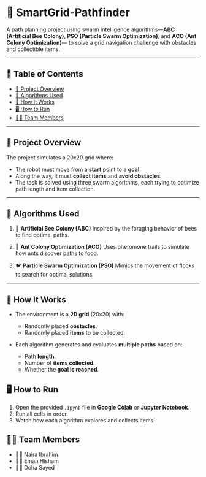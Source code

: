 # 🐝 SmartGrid-Pathfinder

A path planning project using swarm intelligence algorithms—**ABC (Artificial Bee Colony)**, **PSO (Particle Swarm Optimization)**, 
and **ACO (Ant Colony Optimization)**—
to solve a grid navigation challenge with obstacles and collectible items.

---

## 📌 Table of Contents

* [📖 Project Overview](#-project-overview)
* [🧠 Algorithms Used](#-algorithms-used)
* [🧪 How It Works](#-how-it-works)
* [🖥️ How to Run](#-how-to-run)
* [👨‍💻 Team Members](#-team-members)

---

## 📖 Project Overview

The project simulates a 20x20 grid where:

* The robot must move from a **start** point to a **goal**.
* Along the way, it must **collect items** and **avoid obstacles**.
* The task is solved using three swarm algorithms, each trying to optimize path length and item collection.

---

## 🧠 Algorithms Used

1. 🐝 **Artificial Bee Colony (ABC)**
   Inspired by the foraging behavior of bees to find optimal paths.

2. 🐜 **Ant Colony Optimization (ACO)**
   Uses pheromone trails to simulate how ants discover paths to food.

3. 🐦 **Particle Swarm Optimization (PSO)**
   Mimics the movement of flocks to search for optimal solutions.

---

## 🧪 How It Works

* The environment is a **2D grid** (20x20) with:

  * Randomly placed **obstacles**.
  * Randomly placed **items** to be collected.
* Each algorithm generates and evaluates **multiple paths** based on:

  * Path **length**.
  * Number of **items collected**.
  * Whether the **goal is reached**.

## 🖥️ How to Run

1. Open the provided `.ipynb` file in **Google Colab** or **Jupyter Notebook**.
2. Run all cells in order.
3. Watch how each algorithm explores and collects items!


## 👨‍💻 Team Members

* 👩‍💻 Naira Ibrahim
* 👨‍💻 Eman Hisham
* 👩‍💻 Doha Sayed
  


